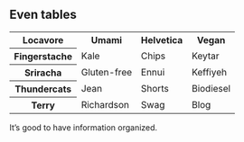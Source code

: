 ---
---

## Even tables

<table>
    <tr>
        <th scope="col">Locavore</th>
        <th>Umami</th>
        <th>Helvetica</th>
        <th>Vegan</th>
    </tr>
    <tr>
        <th scope="row">Fingerstache</th>
        <td>Kale</td>
        <td>Chips</td>
        <td>Keytar</td>
    </tr>
    <tr>
        <th scope="row">Sriracha</th>
        <td>Gluten-free</td>
        <td>Ennui</td>
        <td>Keffiyeh</td>
    </tr>
    <tr>
        <th scope="row">Thundercats</th>
        <td>Jean</td>
        <td>Shorts</td>
        <td>Biodiesel</td>
    </tr>
    <tr>
        <th scope="row">Terry</th>
        <td>Richardson</td>
        <td>Swag</td>
        <td>Blog</td>
    </tr>
</table>

It’s good to have information organized.

